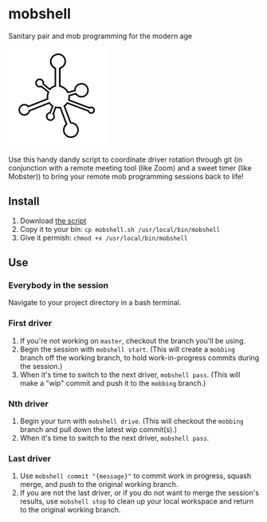 # mobshell
Sanitary pair and mob programming for the modern age

![](icon.png)


Use this handy dandy script to coordinate driver rotation through git (in conjunction with a remote meeting tool (like Zoom) and a sweet timer (like Mobster)) to bring your remote mob programming sessions back to life!

## Install

1. Download [the script](mobshell.sh)
1. Copy it to your bin: `cp mobshell.sh /usr/local/bin/mobshell`
1. Give it permish: `chmod +x /usr/local/bin/mobshell`

## Use

### Everybody in the session
Navigate to your project directory in a bash terminal.

### First driver
1. If you're not working on `master`, checkout the branch you'll be using.
1. Begin the session with `mobshell start`. (This will create a `mobbing` branch off the working branch, to hold work-in-progress commits during the session.)
1. When it's time to switch to the next driver, `mobshell pass`. (This will make a "wip" commit and push it to the `mobbing` branch.)

### Nth driver
1. Begin your turn with `mobshell drive`. (This will checkout the `mobbing` branch and pull down the latest wip commit(s).)
1. When it's time to switch to the next driver, `mobshell pass`.

### Last driver
1. Use `mobshell commit "{message}"` to commit work in progress, squash merge, and push to the original working branch.
2. If you are not the last driver, or if you do not want to merge the session's results, use `mobshell stop` to clean up your local workspace and return to the original working branch.